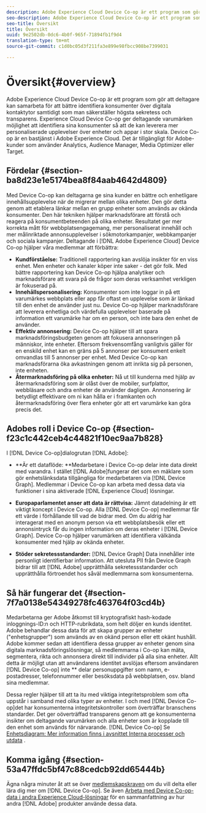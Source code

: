```yaml
---
description: Adobe Experience Cloud Device Co-op är ett program som gör att deltagare kan samarbeta för att bättre identifiera konsumenter över digitala kontaktytor samtidigt som man säkerställer högsta sekretess och transparens. Experience Cloud Device Co-op ger deltagande varumärken möjlighet att identifiera sina konsumenter så att de kan leverera mer personaliserade upplevelser över enheter och appar i stor skala. Device Co-op är en bastjänst i Adobe Experience Cloud. Det är tillgängligt för Adobe-kunder som använder Analytics, Audience Manager, Media Optimizer eller Target.
seo-description: Adobe Experience Cloud Device Co-op är ett program som gör att deltagare kan samarbeta för att bättre identifiera konsumenter över digitala kontaktytor samtidigt som man säkerställer högsta sekretess och transparens. Experience Cloud Device Co-op ger deltagande varumärken möjlighet att identifiera sina konsumenter så att de kan leverera mer personaliserade upplevelser över enheter och appar i stor skala. Device Co-op är en bastjänst i Adobe Experience Cloud. Det är tillgängligt för Adobe-kunder som använder Analytics, Audience Manager, Media Optimizer eller Target.
seo-title: Översikt
title: Översikt
uuid: 9e2502db-0dc6-4b0f-965f-71894fb1f9d4
translation-type: tm+mt
source-git-commit: c1d0bc05d3f211fa3e899e98fbcc908be7399031

---
```



# Översikt{#overview}

Adobe Experience Cloud Device Co-op är ett program som gör att deltagare kan samarbeta för att bättre identifiera konsumenter över digitala kontaktytor samtidigt som man säkerställer högsta sekretess och transparens. Experience Cloud Device Co-op ger deltagande varumärken möjlighet att identifiera sina konsumenter så att de kan leverera mer personaliserade upplevelser över enheter och appar i stor skala. Device Co-op är en bastjänst i Adobe Experience Cloud. Det är tillgängligt för Adobe-kunder som använder Analytics, Audience Manager, Media Optimizer eller Target.

## Fördelar {#section-ba8d23e1e5174bea8f84aab4642d4809}

Med Device Co-op kan deltagarna ge sina kunder en bättre och enhetligare innehållsupplevelse när de migrerar mellan olika enheter. Den gör detta genom att etablera länkar mellan en grupp enheter som används av okända konsumenter. Den här tekniken hjälper marknadsförare att förstå och reagera på konsumentbeteenden på olika enheter. Resultatet ger mer korrekta mått för webbplatsengagemang, mer personaliserat innehåll och mer målinriktade annonsupplevelser i sökmotorkampanjer, webbkampanjer och sociala kampanjer. Deltagande i [!DNL Adobe Experience Cloud] Device Co-op hjälper våra medlemmar att förbättra:

* **Kundförståelse:** Traditionell rapportering kan avslöja insikter för en viss enhet. Men enheter och kanaler köper inte saker - det gör folk. Med bättre rapportering kan Device Co-op hjälpa analytiker och marknadsförare att svara på de frågor som deras verksamhet verkligen är fokuserad på.
* **Innehållspersonalisering:** Konsumenter som inte loggar in på ett varumärkes webbplats eller app får oftast en upplevelse som är länkad till den enhet de använder just nu. Device Co-op hjälper marknadsförare att leverera enhetliga och värdefulla upplevelser baserade på information ett varumärke har om en person, och inte bara den enhet de använder.
* **Effektiv annonsering:** Device Co-op hjälper till att spara marknadsföringsbudgeten genom att fokusera annonseringen på människor, inte enheter. Eftersom frekvensomfång vanligtvis gäller för en enskild enhet kan en gräns på 5 annonser per konsument enkelt omvandlas till 5 annonser per enhet. Med Device Co-op kan marknadsförarna öka avkastningen genom att inrikta sig på personen, inte enheten.
* **Återmarknadsföring på olika enheter:** Nå ut till kunderna med hjälp av återmarknadsföring som är olåst över de mobiler, surfplattor, webbläsare och andra enheter de använder dagligen. Annonsering är betydligt effektivare om ni kan hålla er i framkanten och återmarknadsföring över flera enheter gör att ert varumärke kan göra precis det.

<!--
we may not want to share info in this with customers who have not signed. Also, removed directory from S3.
<p>Download our white-paper, <a href="https://marketing-stage.adobe.com/resources/help/en_US/mcdc/downloads/what_to_expect.pdf" format="https" scope="external"> What to Expect from the Device Co-op</a> for more information. </p>
-->

## Adobes roll i Device Co-op {#section-f23c1c442ceb4c44821f10ec9aa7b828}

I [!DNL Device Co-op]dialogrutan [!DNL Adobe]:

* **Är ett dataflöde: **Medarbetare i Device Co-op delar inte data direkt med varandra. I stället [!DNL Adobe]fungerar det som en mäklare som gör enhetslänksdata tillgängliga för medarbetaren via [!DNL Device Graph]. Medlemmar i Device Co-op kan arbeta med dessa data via funktioner i sina aktiverade [!DNL Experience Cloud] lösningar.

* **Europaparlamentet anser att data är rättvisa:** Jämnt datadelning är ett viktigt koncept i Device Co-op. Alla [!DNL Device Co-op] medlemmar får ett värde i förhållande till vad de bidrar med. Om du aldrig har interagerat med en anonym person via ett webbplatsbesök eller ett annonsintryck får du ingen information om deras enheter i [!DNL Device Graph]. Device Co-op hjälper varumärken att identifiera välkända konsumenter med hjälp av okända enheter.

* **Stöder sekretessstandarder:** [!DNL Device Graph] Data innehåller inte personligt identifierbar information. Att utesluta PII från Device Graph bidrar till att [!DNL Adobe] upprätthålla sekretessstandarder och upprätthålla förtroendet hos såväl medlemmarna som konsumenterna.

## Så här fungerar det {#section-7f7a0138e54349278fc463764f03cd4b}

Medarbetarna ger Adobe åtkomst till kryptografiskt hash-kodade inloggnings-ID:n och HTTP-rubrikdata, som helt döljer en kunds identitet. Adobe behandlar dessa data för att skapa grupper av enheter (&quot;enhetsgrupper&quot;) som används av en okänd person eller ett okänt hushåll. Adobe kommer sedan att identifiera dessa grupper av enheter genom sina digitala marknadsföringslösningar, så medlemmarna i Co-op kan mäta, segmentera, rikta och annonsera direkt till individer på alla sina enheter. Allt detta är möjligt utan att användarens identitet avslöjas eftersom användaren [!DNL Device Co-op] inte ** delar personuppgifter som namn, e-postadresser, telefonnummer eller besöksdata på webbplatsen, osv. bland sina medlemmar.

Dessa regler hjälper till att ta itu med viktiga integritetsproblem som ofta uppstår i samband med olika typer av enheter. I och med [!DNL Device Co-op]det har konsumenterna integritetskontroller som överträffar branschens standarder. Det ger oöverträffad transparens genom att ge konsumenterna insikter om deltagande varumärken och alla enheter som är kopplade till den enhet som används för närvarande. [!DNL Device Co-op] Se [Enhetsdiagram: Mer information finns i avsnittet Interna processer och utdata](../processes/links.md#concept-e9526af3476b478aab7c57b9ed0bab7c) .

## Komma igång {#section-53a47ffdc5bf47c88cedcb92dd65444b}

Ägna några minuter åt att se över [medlemskapskraven](../about/requirements.md#concept-31d3d165d22546afbedf023d32ad3a43) om du vill delta eller lära dig mer om [!DNL Device Co-op]. Se även [Arbeta med Device Co-op-data i andra Experience Cloud-lösningar](../other-solutions/other-solutions.md#concept-46278a50cfca4e1ab83a3b35077a585f) för en sammanfattning av hur andra [!DNL Adobe] produkter använde dessa data.
